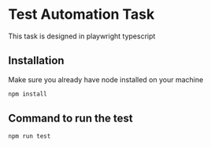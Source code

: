 # Test Automation Task

This task is designed in playwright typescript


## Installation

Make sure you already have node installed on your machine

```bash
npm install
```

## Command to run the test

```python
npm run test
```
